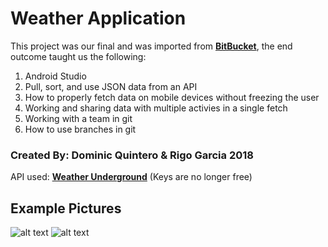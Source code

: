 # Weather Application
This project was our final and was imported from [**BitBucket**](https://bitbucket.org/), the end outcome taught us the following:
  1. Android Studio
  2. Pull, sort, and use JSON data from an API
  3. How to properly fetch data on mobile devices without freezing the user
  4. Working and sharing data with multiple activies in a single fetch
  5. Working with a team in git
  6. How to use branches in git

### Created By: Dominic Quintero & Rigo Garcia 2018

API used: [**Weather Underground**](https://www.wunderground.com/weather/api/) (Keys are no longer free)

## Example Pictures
![alt text](https://i.gyazo.com/809bef3ca82e91b3633cbdfd437e6f73.png) ![alt text](https://i.gyazo.com/1a8906de76019b91031319649f398751.png)

